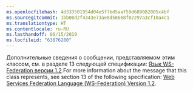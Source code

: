 ```yaml
---
ms.openlocfilehash: 4d333501954d04e5f7bd5aaf59d689082005c4bf
ms.sourcegitcommit: 1bb00d2f4343e73ae8d58668f02297a3cf10a4c1
ms.translationtype: HT
ms.contentlocale: ru-RU
ms.lasthandoff: 06/15/2019
ms.locfileid: "63876280"
---
```

<span data-ttu-id="97524-101">Дополнительные сведения о сообщении, представляемом этим классом, см. в разделе 13 следующей спецификации: [Язык WS-Federation версии 1.2](https://docs.oasis-open.org/wsfed/federation/v1.2/os/ws-federation-1.2-spec-os.html).</span><span class="sxs-lookup"><span data-stu-id="97524-101">For more information about the message that this class represents, see section 13 of the following specification: [Web Services Federation Language (WS-Federation) Version 1.2](https://docs.oasis-open.org/wsfed/federation/v1.2/os/ws-federation-1.2-spec-os.html).</span></span>
